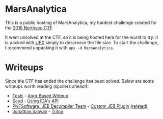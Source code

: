 # MarsAnalytica
This is a public hosting of MarsAnalytica, my hardest challenge created for the [2018 Northsec CTF](https://nsec.io/competition/)

It went unsolved at the CTF, so it is being hosted here for the world to try. It is packed with [UPX](https://github.com/upx/upx/) simply to
descrease the file size. To start the challenge, I recommend unpacking it with `upx -d MarsAnalytica`.

# Writeups
Since the CTF has ended the challenge has been solved. Below are some writeups worth reading (spoilers ahead!):
 * [Toshi](https://twitter.com/piazzt) - [Angr Based Writeup](https://rpis.ec/blog/northsec-2018-marsanalytica/)
 * [Scud](https://twitter.com/5Cl_lD) - [Using IDA's API](https://re-dojo.github.io/posts/2018-10-28-mars-analytica/)
 * [PNFSoftware, JEB Decompiler Team](https://www.pnfsoftware.com/) - [Custom JEB Plugin](https://www.pnfsoftware.com/blog/traveling-around-mars-with-c-emulation/) [(related)](https://www.pnfsoftware.com/blog/marsanalytica-crackme-solution-part-1/)
 * [Jonathan Salwan](https://twitter.com/jonathansalwan) - [Triton](https://github.com/JonathanSalwan/Triton/tree/master/src/examples/python/ctf-writeups/NorthSec-2018-MarsAnalytica)
